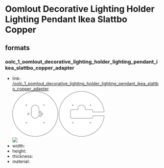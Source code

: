 # Oomlout Decorative Lighting Holder Lighting Pendant Ikea Slattbo Copper


## formats

### oolc_1_oomlout_decorative_lighting_holder_lighting_pendant_ikea_slattbo_copper_adapter
* link: [/oolc_1_oomlout_decorative_lighting_holder_lighting_pendant_ikea_slattbo_copper_adapter](oolc_1_oomlout_decorative_lighting_holder_lighting_pendant_ikea_slattbo_copper_adapter)  
![](oolc_1_oomlout_decorative_lighting_holder_lighting_pendant_ikea_slattbo_copper_adapter/working_300.png)  
![](oolc_1_oomlout_decorative_lighting_holder_lighting_pendant_ikea_slattbo_copper_adapter/image_300.jpg)  
* width:   
* height:   
* thickness:   
* material:   
 
